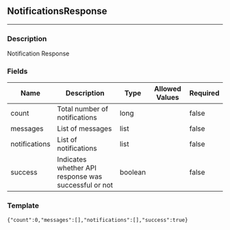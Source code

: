 ## NotificationsResponse
---
### Description
Notification Response
### Fields
| Name | Description | Type | Allowed Values | Required |
| ---- | ----------- | ---- | -------------- | -------- |
| count | Total number of notifications | long |  | false |
| messages | List of messages | list |  | false |
| notifications | List of notifications | list |  | false |
| success | Indicates whether API response was successful or not | boolean |  | false |
### Template
```
{"count":0,"messages":[],"notifications":[],"success":true}
```
